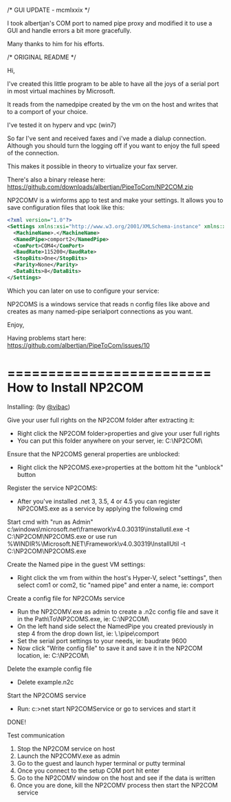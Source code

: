 /* GUI UPDATE - mcmlxxix */

I took albertjan's COM port to named pipe proxy and modified it
to use a GUI and handle errors a bit more gracefully. 

Many thanks to him for his efforts.

/* ORIGINAL README */

Hi, 

I've created this little program to be able to have all the 
joys of a serial port in most virtual machines by Microsoft. 

It reads from the namedpipe created by the vm on the host and
writes that to a comport of your choice.

I've tested it on hyperv and vpc (win7)

So far I've sent and received faxes and i've made a dialup 
connection. Although you should turn the logging off if you 
want to enjoy the full speed of the connection.

This makes it possible in theory to virtualize your fax server.

There's also a binary release here: https://github.com/downloads/albertjan/PipeToCom/NP2COM.zip

NP2COMV is a winforms app to test and make your settings. It
allows you to save configuration files that look like this:

```xml
<?xml version="1.0"?>
<Settings xmlns:xsi="http://www.w3.org/2001/XMLSchema-instance" xmlns:xsd="http://www.w3.org/2001/XMLSchema">
  <MachineName>.</MachineName>
  <NamedPipe>comport2</NamedPipe>
  <ComPort>COM4</ComPort>
  <BaudRate>115200</BaudRate>
  <StopBits>One</StopBits>
  <Parity>None</Parity>
  <DataBits>8</DataBits>
</Settings>
```

Which you can later on use to configure your service:

NP2COMS is a windows service that reads n config files like above
and creates as many named-pipe serialport connections as you want.


Enjoy,


Having problems start here: https://github.com/albertjan/PipeToCom/issues/10

=========================
How to Install NP2COM
=========================
Installing: (by [@vibac](http://github.com/vibac))

Give your user full rights on the NP2COM folder after extracting it:

- Right click the NP2COM folder>properties and give your user full rights
- You can put this folder anywhere on your server, ie: C:\NP2COM\

Ensure that the NP2COMS general properties are unblocked:

- Right click the NP2COMS.exe>properties at the bottom hit the "unblock" button

Register the service NP2COMS:

- After you've installed .net 3, 3.5, 4 or 4.5 you can register NP2COMS.exe as a service by applying the following cmd

Start cmd with "run as Admin"
c:\windows\microsoft.net\framework\v4.0.30319\installutil.exe -t C:\NP2COM\NP2COMS.exe
or use run
%WINDIR%\Microsoft.NET\Framework\v4.0.30319\InstallUtil -t C:\NP2COM\NP2COMS.exe

Create the Named pipe in the guest VM settings:

- Right click the vm from within the host's Hyper-V, select "settings", then select com1 or com2, tic "named pipe" and enter a name, ie: comport

Create a config file for NP2COMs service
- Run the NP2COMV.exe as admin to create a .n2c config file and save it in the Path\To\NP2COMS.exe, ie: C:\NP2COM\
- On the left hand side select the NamedPipe you created previously in step 4 from the drop down list, ie: \\.\pipe\comport
- Set the serial port settings to your needs, ie: baudrate 9600
- Now click "Write config file" to save it and save it in the NP2COM location, ie: C:\NP2COM\

Delete the example config file
- Delete example.n2c

Start the NP2COMS service
- Run: c:\>net start NP2COMService or go to services and start it

DONE!

Test communication
1. Stop the NP2COM service on host
2. Launch the NP2COMV.exe as admin
3. Go to the guest and launch hyper terminal or putty terminal
4. Once you connect to the setup COM port hit enter
5. Go to the NP2COMV window on the host and see if the data is written
6. Once you are done, kill the NP2COMV process then start the NP2COM service

